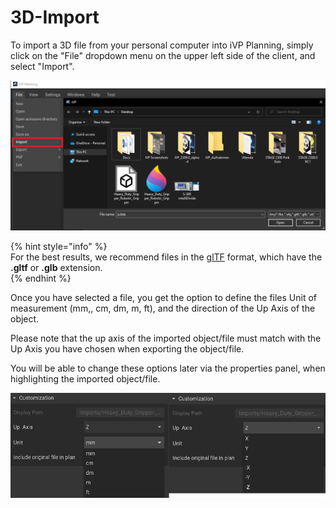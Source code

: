 # 3D-Import

To import a 3D file from your personal computer into iVP Planning, simply click on the "File" dropdown menu on the upper left side of the client, and select "Import".  

![](../../../.gitbook/assets/3d-import-file.png)


{% hint style="info" %}  
For the best results, we recommend files in the [glTF](https://en.wikipedia.org/wiki/GlTF) format, which have the **.gltf** or **.glb** extension.  
{% endhint %}


Once you have selected a file, you get the option to define the files Unit of measurement (mm,, cm, dm, m, ft), and the direction of the Up Axis of the object.

Please note that the up axis of the imported object/file must match with the Up Axis you have chosen when exporting the object/file.



You will be able to change these options later via the properties panel, when highlighting the imported object/file.

![](../../../.gitbook/assets/3d-import-customization.png)